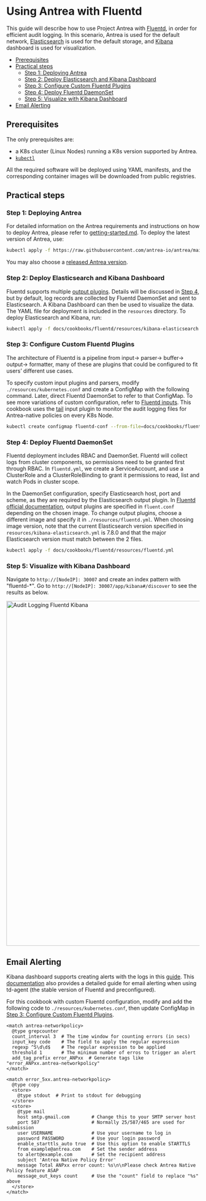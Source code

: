 # Using Antrea with Fluentd

This guide will describe how to use Project Antrea with
[Fluentd](https://github.com/fluent/fluentd-kubernetes-daemonset),
in order for efficient audit logging.
In this scenario, Antrea is used for the default network,
[Elasticsearch](https://www.elastic.co/) is used for the default storage,
and [Kibana](https://www.elastic.co/kibana/) dashboard is used for visualization.

<!-- toc -->
- [Prerequisites](#prerequisites)
- [Practical steps](#practical-steps)
  - [Step 1: Deploying Antrea](#step-1-deploying-antrea)
  - [Step 2: Deploy Elasticsearch and Kibana Dashboard](#step-2-deploy-elasticsearch-and-kibana-dashboard)
  - [Step 3: Configure Custom Fluentd Plugins](#step-3-configure-custom-fluentd-plugins)
  - [Step 4: Deploy Fluentd DaemonSet](#step-4-deploy-fluentd-daemonset)
  - [Step 5: Visualize with Kibana Dashboard](#step-5-visualize-with-kibana-dashboard)
- [Email Alerting](#email-alerting)
<!-- /toc -->

## Prerequisites

The only prerequisites are:

* a K8s cluster (Linux Nodes) running a K8s version supported by Antrea.
* [`kubectl`](https://kubernetes.io/docs/tasks/tools/install-kubectl/)

All the required software will be deployed using YAML manifests, and the
corresponding container images will be downloaded from public registries.

## Practical steps

### Step 1: Deploying Antrea

For detailed information on the Antrea requirements and instructions on how to
deploy Antrea, please refer to
[getting-started.md](../../getting-started.md). To deploy the latest version of
Antrea, use:

```bash
kubectl apply -f https://raw.githubusercontent.com/antrea-io/antrea/main/build/yamls/antrea.yml
```

You may also choose a [released Antrea
version](https://github.com/antrea-io/antrea/releases).

### Step 2: Deploy Elasticsearch and Kibana Dashboard

Fluentd supports multiple [output plugins](https://www.fluentd.org/plugins).
Details will be discussed in [Step 4](#step-4-deploy-fluentd-daemonset), but
by default, log records are collected by Fluentd DaemonSet and sent to Elasticsearch.
A Kibana Dashboard can then be used to visualize the data. The YAML file for
deployment is included in the `resources` directory. To deploy Elasticsearch
and Kibana, run:

```bash
kubectl apply -f docs/cookbooks/fluentd/resources/kibana-elasticsearch.yml
```

### Step 3: Configure Custom Fluentd Plugins

The architecture of Fluentd is a pipeline from input-> parser-> buffer->
output-> formatter, many of these are plugins that could be configured to
fit users’ different use cases.

To specify custom input plugins and parsers, modify `./resources/kubernetes.conf`
and create a ConfigMap with the following command. Later, direct Fluentd
DaemonSet to refer to that ConfigMap. To see more variations of custom
configuration, refer to
[Fluentd inputs](https://docs.fluentbit.io/manual/pipeline/inputs).
This cookbook uses the [tail](https://docs.fluentbit.io/manual/pipeline/inputs/tail)
input plugin to monitor the audit logging files for Antrea-native policies
on every K8s Node.

```bash
kubectl create configmap fluentd-conf --from-file=docs/cookbooks/fluentd/resources/kubernetes.conf --namespace=kube-logging
```

### Step 4: Deploy Fluentd DaemonSet

Fluentd deployment includes RBAC and DaemonSet. Fluentd will collect logs
from cluster components, so permissions need to be granted first through
RBAC. In `fluentd.yml`, we create a ServiceAccount, and use a ClusterRole
and a ClusterRoleBinding to grant it permissions to read, list and watch
Pods in cluster scope.

In the DaemonSet configuration, specify Elasticsearch host, port and scheme,
as they are required by the Elasticsearch output plugin.
In [Fluentd official documentation](https://github.com/fluent/fluentd-kubernetes-daemonset),
output plugins are specified in `fluent.conf` depending on the chosen image.
To change output plugins, choose a different image and specify it in `./resources/fluentd.yml`.
When choosing image version, note that the current Elasticsearch version
specified in `resources/kibana-elasticsearch.yml` is 7.8.0 and that the major
Elasticsearch version must match between the 2 files.

```bash
kubectl apply -f docs/cookbooks/fluentd/resources/fluentd.yml
```

### Step 5: Visualize with Kibana Dashboard

Navigate to `http://[NodeIP]: 30007` and create an index pattern with "fluentd-*".
Go to `http://[NodeIP]: 30007/app/kibana#/discover` to see the results as below.

<img src="https://downloads.antrea.io/static/10182021/audit-logging-fluentd-kibana.png" width="900" alt="Audit Logging Fluentd Kibana">

## Email Alerting

Kibana dashboard supports creating alerts with the logs in this
[guide](https://www.elastic.co/guide/en/kibana/current/alerting-getting-started.html).
This
[documentation](https://docs.fluentd.org/how-to-guides/splunk-like-grep-and-alert-email)
also provides a detailed guide for email alerting when using td-agent
(the stable version of Fluentd and preconfigured).

For this cookbook with custom Fluentd configuration, modify and add the following
code to `./resources/kubernetes.conf`, then update ConfigMap in
[Step 3: Configure Custom Fluentd Plugins](#step-3-configure-custom-fluentd-plugins).

```editorconfig
<match antrea-networkpolicy>
  @type grepcounter
  count_interval 3  # The time window for counting errors (in secs)
  input_key code    # The field to apply the regular expression
  regexp ^5\d\d$    # The regular expression to be applied
  threshold 1       # The minimum number of erros to trigger an alert
  add_tag_prefix error_ANPxx  # Generate tags like "error_ANPxx.antrea-networkpolicy"
</match>

<match error_5xx.antrea-networkpolicy>
  @type copy  
  <store>
    @type stdout  # Print to stdout for debugging
  </store>
  <store>
    @type mail
    host smtp.gmail.com        # Change this to your SMTP server host
    port 587                   # Normally 25/587/465 are used for submission
    user USERNAME              # Use your username to log in
    password PASSWORD          # Use your login password
    enable_starttls_auto true  # Use this option to enable STARTTLS
    from example@antrea.com    # Set the sender address
    to alert@example.com       # Set the recipient address
    subject 'Antrea Native Policy Error'
    message Total ANPxx error count: %s\n\nPlease check Antrea Native Policy feature ASAP
    message_out_keys count     # Use the "count" field to replace "%s" above
  </store>
</match>
```
